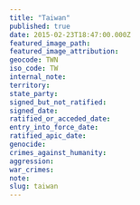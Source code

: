 ```yaml
---
title: "Taiwan"
published: true
date: 2015-02-23T18:47:00.000Z
featured_image_path:
featured_image_attribution:
geocode: TWN
iso_code: TW
internal_note:
territory:
state_party:
signed_but_not_ratified:
signed_date:
ratified_or_acceded_date:
entry_into_force_date:
ratified_apic_date:
genocide:
crimes_against_humanity:
aggression:
war_crimes:
note:
slug: taiwan
---
```

